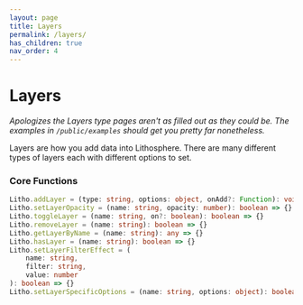```yaml
---
layout: page
title: Layers
permalink: /layers/
has_children: true
nav_order: 4
---
```


# Layers

_Apologizes the Layers type pages aren't as filled out as they could be. The examples in `/public/examples` should get you pretty far nonetheless._

Layers are how you add data into Lithosphere. There are many different types of layers each with different options to set.

### Core Functions

```typescript
Litho.addLayer = (type: string, options: object, onAdd?: Function): void => {}
Litho.setLayerOpacity = (name: string, opacity: number): boolean => {}
Litho.toggleLayer = (name: string, on?: boolean): boolean => {}
Litho.removeLayer = (name: string): boolean => {}
Litho.getLayerByName = (name: string): any => {}
Litho.hasLayer = (name: string): boolean => {}
Litho.setLayerFilterEffect = (
    name: string,
    filter: string,
    value: number
): boolean => {}
Litho.setLayerSpecificOptions = (name: string, options: object): boolean => {}
```
